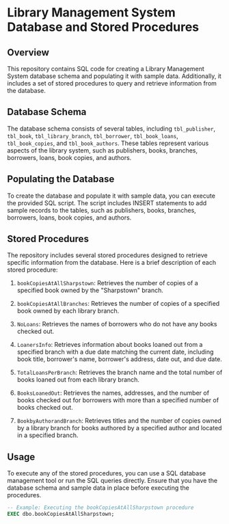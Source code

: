 # Library Management System Database and Stored Procedures

## Overview

This repository contains SQL code for creating a Library Management System database schema and populating it with sample data. Additionally, it includes a set of stored procedures to query and retrieve information from the database.

## Database Schema

The database schema consists of several tables, including `tbl_publisher`, `tbl_book`, `tbl_library_branch`, `tbl_borrower`, `tbl_book_loans`, `tbl_book_copies`, and `tbl_book_authors`. These tables represent various aspects of the library system, such as publishers, books, branches, borrowers, loans, book copies, and authors.

## Populating the Database

To create the database and populate it with sample data, you can execute the provided SQL script. The script includes INSERT statements to add sample records to the tables, such as publishers, books, branches, borrowers, loans, book copies, and authors.

## Stored Procedures

The repository includes several stored procedures designed to retrieve specific information from the database. Here is a brief description of each stored procedure:

1. `bookCopiesAtAllSharpstown`: Retrieves the number of copies of a specified book owned by the "Sharpstown" branch.

2. `bookCopiesAtAllBranches`: Retrieves the number of copies of a specified book owned by each library branch.

3. `NoLoans`: Retrieves the names of borrowers who do not have any books checked out.

4. `LoanersInfo`: Retrieves information about books loaned out from a specified branch with a due date matching the current date, including book title, borrower's name, borrower's address, date out, and due date.

5. `TotalLoansPerBranch`: Retrieves the branch name and the total number of books loaned out from each library branch.

6. `BooksLoanedOut`: Retrieves the names, addresses, and the number of books checked out for borrowers with more than a specified number of books checked out.

7. `BookbyAuthorandBranch`: Retrieves titles and the number of copies owned by a library branch for books authored by a specified author and located in a specified branch.

## Usage

To execute any of the stored procedures, you can use a SQL database management tool or run the SQL queries directly. Ensure that you have the database schema and sample data in place before executing the procedures.

```sql
-- Example: Executing the bookCopiesAtAllSharpstown procedure
EXEC dbo.bookCopiesAtAllSharpstown;
